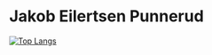 # Jakob Eilertsen Punnerud

[![Top Langs](https://github-readme-stats.vercel.app/api/top-langs/?username=jepunnerud&theme=gruvbox&layout=compact)](https://github.com/anuraghazra/github-readme-stats)
